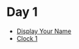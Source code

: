 # Day 1

- [Display Your Name](./lessons/day1/displayYourName.html)
- [Clock 1](./lessons/day1/clock1.html)